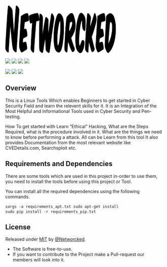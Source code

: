 <nbsp><img src="/media/isolated-monochrome-black.svg" width=350 height=150>             

<a href="https://www.python.org/"><img src="https://img.shields.io/badge/Powered%20by-python-blueviolet.svg"/></a>
<a href="https://www.linux.org/"><img src="https://img.shields.io/badge/Powered%20by-Linux-blueviolet.svg"/></a>
<a href="#"><img src="https://img.shields.io/badge/Powered%20by-Open%20Source%20Technology-blueviolet.svg"/></a>
<a href="#"><img src="https://img.shields.io/badge/Shell%20-Bash%20Script-blueviolet.svg"/></a>

<a href="#"><img src="https://img.shields.io/badge/Learn%20-Pentesting-green.svg"/></a>
<a href="#"><img src="https://img.shields.io/badge/Learn%20-Cyber%20Security-green.svg"/></a>
<a href="#"><img src="https://img.shields.io/badge/Learn%20-Ethical%20Hacking-green.svg"/></a>

## Overview
This is a Linux Tools Which enables Beginners to get started in Cyber Security Field and learn the relevent skills for it. 
It is an  Integration of the Most Helpful and Informational Tools used in Cyber Security and Pen-testing. 

How To get started with Learn “Ethical” Hacking, What are the Steps Required, what is the procedure involved in it. What are the things we need to know before performing a attack. All can be Learn from this tool
It also provides Documentation from the most relevant website like CVEDetails.com, Searchsploit etc.


## Requirements and Dependencies
There are some tools which are used in this project in-order to use them, you need to install the tools before using this project or Tool.

You can install all the required dependencies using the following commands.
~~~ 
xargs -a requirements_apt.txt sudo apt-get install
sudo pip install -r requirements_pip.txt
~~~


## License

Released under [MIT](/LICENSE) by [@Networcked](https://github.com/GuND0Wn151/Networcked/blob/main/LICENSE).

- The Software is free-to-use.
- If you want to contribute to the Project make a Pull-request our members will look into it.
